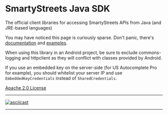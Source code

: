 # SmartyStreets Java SDK

The official client libraries for accessing SmartyStreets APIs from Java (and JRE-based languages)

You may have noticed this page is curiously sparse. Don't panic, there's [documentation](https://smartystreets.com/docs/sdk/java) and [examples](src/main/java/examples).

When using this library in an Android project, be sure to exclude commons-logging and httpclient as they will conflict with classes provided by Android.

If you use an embedded key on the server-side (for US Autocomplete Pro for example), 
you should whitelist your server IP and use `EmbeddedKeyCredentials` instead of `SharedCredentials`.

[Apache 2.0 License](src/main/resources/LICENSE.txt)

---

[![asciicast](https://asciinema.org/a/122130.png)](https://asciinema.org/a/122130)

---
